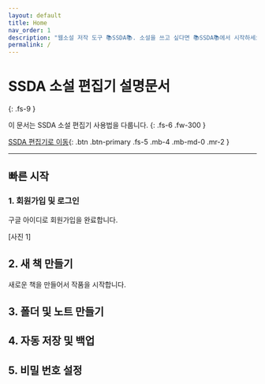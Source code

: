 ```yaml
---
layout: default
title: Home
nav_order: 1
description: "웹소설 저작 도구 📚SSDA📚. 소설을 쓰고 싶다면 📚SSDA📚에서 시작하세요. 인물 설정, 스토리와 플롯 구성, 타임라인, 클라우드 백업, 국어 사전, PC와 모바일 동기화 지원. 소설 편집 애플리케이션, 언제 어디서나 창작 활동을 멈추지 마세요!"
permalink: /
---
```


# SSDA 소설 편집기 설명문서
{: .fs-9 }

이 문서는 SSDA 소설 편집기 사용법을 다룹니다.
{: .fs-6 .fw-300 }

[SSDA 편집기로 이동](https://ssda.app){: .btn .btn-primary .fs-5 .mb-4 .mb-md-0 .mr-2 }

---

## 빠른 시작


### 1. 회원가입 및 로그인

구글 아이디로 회원가입을 완료합니다.

[사진 1]


## 2. 새 책 만들기

새로운 책을 만들어서 작품을 시작합니다.


## 3. 폴더 및 노트 만들기

## 4. 자동 저장 및 백업

## 5. 비밀 번호 설정


